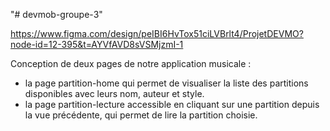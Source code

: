 "# devmob-groupe-3" 

https://www.figma.com/design/peIBI6HvTox51ciLVBrlt4/ProjetDEVMO?node-id=12-395&t=AYVfAVD8sVSMjzmI-1

Conception de deux pages de notre application musicale :
- la page partition-home qui permet de visualiser la liste des partitions disponibles avec leurs nom, auteur et style.
- la page partition-lecture accessible en cliquant sur une partition depuis la vue précédente, qui permet de lire la partition choisie.
